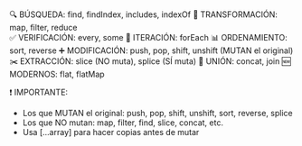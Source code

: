 🔍 BÚSQUEDA: find, findIndex, includes, indexOf
🔄 TRANSFORMACIÓN: map, filter, reduce  
✅ VERIFICACIÓN: every, some
🔄 ITERACIÓN: forEach
📊 ORDENAMIENTO: sort, reverse
➕ MODIFICACIÓN: push, pop, shift, unshift (MUTAN el original)
✂️ EXTRACCIÓN: slice (NO muta), splice (SÍ muta)
🔗 UNIÓN: concat, join
🆕 MODERNOS: flat, flatMap

❗ IMPORTANTE: 
- Los que MUTAN el original: push, pop, shift, unshift, sort, reverse, splice
- Los que NO mutan: map, filter, find, slice, concat, etc.
- Usa [...array] para hacer copias antes de mutar